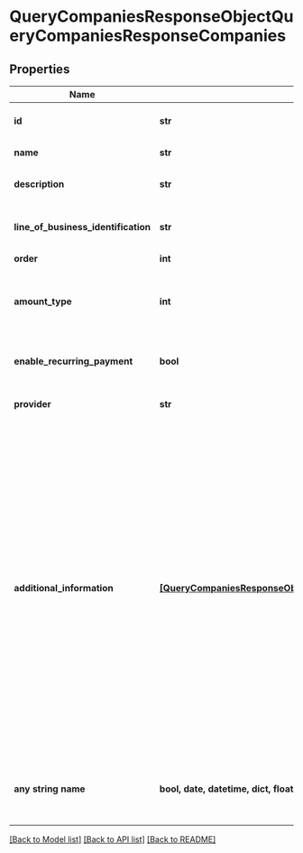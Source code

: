 # QueryCompaniesResponseObjectQueryCompaniesResponseCompanies


## Properties
Name | Type | Description | Notes
------------ | ------------- | ------------- | -------------
**id** | **str** | Identificacion de la Compania | [optional] 
**name** | **str** | Nombre de la compania | [optional] 
**description** | **str** | Descripcion de la compania | [optional] 
**line_of_business_identification** | **str** | Rubro de Pertenencias de la Compania | [optional] 
**order** | **int** | Orden | [optional] 
**amount_type** | **int** | Tipo de Importe que se puede usar para pagar esta empresa | [optional] 
**enable_recurring_payment** | **bool** | Indicador de Habilitacion de Pagos Recurrentes | [optional] 
**provider** | **str** | Identificador del Proveedor del Servicio | [optional] 
**additional_information** | [**[QueryCompaniesResponseObjectQueryCompaniesResponseAdditionalInformation]**](QueryCompaniesResponseObjectQueryCompaniesResponseAdditionalInformation.md) | En caso de que se requiera información adicional para poder completar la operación, como podrían ser ciertos datos ingresados por el vendedor para realizar verificaciones especificas (como los últimos 4 digitos), el código de seguridad de la tarjeta o la fecha de vencimiento, este elemento estará presente. | [optional] 
**any string name** | **bool, date, datetime, dict, float, int, list, str, none_type** | any string name can be used but the value must be the correct type | [optional]

[[Back to Model list]](../README.md#documentation-for-models) [[Back to API list]](../README.md#documentation-for-api-endpoints) [[Back to README]](../README.md)



